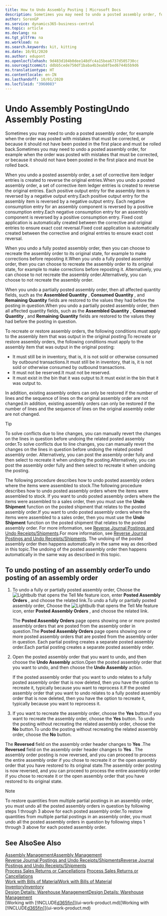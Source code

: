 ```yaml
---
title: How to Undo Assembly Posting | Microsoft Docs
description: Sometimes you may need to undo a posted assembly order, for example when the order was posted with mistakes that must be corrected, or because it should not have been posted in the first place and must be rolled back.
author: SorenGP
ms.service: dynamics365-business-central
ms.topic: article
ms.devlang: na
ms.tgt_pltfrm: na
ms.workload: na
ms.search.keywords: kit, kitting
ms.date: 10/01/2020
ms.author: edupont
ms.openlocfilehash: 9d483d104b0dee148dfc4a15bea6737d505730cc
ms.sourcegitcommit: ddbb5cede750df1baba4b3eab8fbed6744b5b9d6
ms.translationtype: HT
ms.contentlocale: en-IN
ms.lasthandoff: 10/01/2020
ms.locfileid: "3960083"
---
```

# <a name="undo-assembly-posting"></a><span data-ttu-id="f3350-103">Undo Assembly Posting</span><span class="sxs-lookup"><span data-stu-id="f3350-103">Undo Assembly Posting</span></span>
<span data-ttu-id="f3350-104">Sometimes you may need to undo a posted assembly order, for example when the order was posted with mistakes that must be corrected, or because it should not have been posted in the first place and must be rolled back.</span><span class="sxs-lookup"><span data-stu-id="f3350-104">Sometimes you may need to undo a posted assembly order, for example when the order was posted with mistakes that must be corrected, or because it should not have been posted in the first place and must be rolled back.</span></span>

<span data-ttu-id="f3350-105">When you undo a posted assembly order, a set of corrective item ledger entries is created to reverse the original entries.</span><span class="sxs-lookup"><span data-stu-id="f3350-105">When you undo a posted assembly order, a set of corrective item ledger entries is created to reverse the original entries.</span></span> <span data-ttu-id="f3350-106">Each positive output entry for the assembly item is reversed by a negative output entry.</span><span class="sxs-lookup"><span data-stu-id="f3350-106">Each positive output entry for the assembly item is reversed by a negative output entry.</span></span> <span data-ttu-id="f3350-107">Each negative consumption entry for an assembly component is reversed by a positive consumption entry.</span><span class="sxs-lookup"><span data-stu-id="f3350-107">Each negative consumption entry for an assembly component is reversed by a positive consumption entry.</span></span> <span data-ttu-id="f3350-108">Fixed cost application is automatically created between the corrective and original entries to ensure exact cost reversal.</span><span class="sxs-lookup"><span data-stu-id="f3350-108">Fixed cost application is automatically created between the corrective and original entries to ensure exact cost reversal.</span></span>  

<span data-ttu-id="f3350-109">When you undo a fully posted assembly order, then you can choose to recreate the assembly order to its original state, for example to make corrections before reposting it.</span><span class="sxs-lookup"><span data-stu-id="f3350-109">When you undo a fully posted assembly order, then you can choose to recreate the assembly order to its original state, for example to make corrections before reposting it.</span></span> <span data-ttu-id="f3350-110">Alternatively, you can choose to not recreate the assembly order.</span><span class="sxs-lookup"><span data-stu-id="f3350-110">Alternatively, you can choose to not recreate the assembly order.</span></span>  

<span data-ttu-id="f3350-111">When you undo a partially posted assembly order, then all affected quantity fields, such as the **Assembled Quantity** , **Consumed Quantity** , and **Remaining Quantity** fields are restored to the values they had before the posting in question.</span><span class="sxs-lookup"><span data-stu-id="f3350-111">When you undo a partially posted assembly order, then all affected quantity fields, such as the **Assembled Quantity** , **Consumed Quantity** , and **Remaining Quantity** fields are restored to the values they had before the posting in question.</span></span>  

<span data-ttu-id="f3350-112">To recreate or restore assembly orders, the following conditions must apply to the assembly item that was output in the original posting:</span><span class="sxs-lookup"><span data-stu-id="f3350-112">To recreate or restore assembly orders, the following conditions must apply to the assembly item that was output in the original posting:</span></span>  

-   <span data-ttu-id="f3350-113">It must still be in inventory, that is, it is not sold or otherwise consumed by outbound transactions.</span><span class="sxs-lookup"><span data-stu-id="f3350-113">It must still be in inventory, that is, it is not sold or otherwise consumed by outbound transactions.</span></span>  
-   <span data-ttu-id="f3350-114">It must not be reserved.</span><span class="sxs-lookup"><span data-stu-id="f3350-114">It must not be reserved.</span></span>  
-   <span data-ttu-id="f3350-115">It must exist in the bin that it was output to.</span><span class="sxs-lookup"><span data-stu-id="f3350-115">It must exist in the bin that it was output to.</span></span>  

<span data-ttu-id="f3350-116">In addition, existing assembly orders can only be restored if the number of lines and the sequence of lines on the original assembly order are not changed.</span><span class="sxs-lookup"><span data-stu-id="f3350-116">In addition, existing assembly orders can only be restored if the number of lines and the sequence of lines on the original assembly order are not changed.</span></span>  

> [!TIP]  
>  <span data-ttu-id="f3350-117">To solve conflicts due to line changes, you can manually revert the changes on the lines in question before undoing the related posted assembly order.</span><span class="sxs-lookup"><span data-stu-id="f3350-117">To solve conflicts due to line changes, you can manually revert the changes on the lines in question before undoing the related posted assembly order.</span></span> <span data-ttu-id="f3350-118">Alternatively, you can post the assembly order fully and then select to recreate it when undoing the posting.</span><span class="sxs-lookup"><span data-stu-id="f3350-118">Alternatively, you can post the assembly order fully and then select to recreate it when undoing the posting.</span></span>  

<span data-ttu-id="f3350-119">The following procedure describes how to undo posted assembly orders where the items were assembled to stock.</span><span class="sxs-lookup"><span data-stu-id="f3350-119">The following procedure describes how to undo posted assembly orders where the items were assembled to stock.</span></span> <span data-ttu-id="f3350-120">If you want to undo posted assembly orders where the items were assembled to a sales order, then you must use the **Undo Shipment** function on the posted shipment that relates to the posted assembly order.</span><span class="sxs-lookup"><span data-stu-id="f3350-120">If you want to undo posted assembly orders where the items were assembled to a sales order, then you must use the **Undo Shipment** function on the posted shipment that relates to the posted assembly order.</span></span> <span data-ttu-id="f3350-121">For more information, see [Reverse Journal Postings and Undo Receipts/Shipments](finance-how-reverse-journal-posting.md).</span><span class="sxs-lookup"><span data-stu-id="f3350-121">For more information, see [Reverse Journal Postings and Undo Receipts/Shipments](finance-how-reverse-journal-posting.md).</span></span> <span data-ttu-id="f3350-122">The undoing of the posted assembly order then happens automatically in the same way as described in this topic.</span><span class="sxs-lookup"><span data-stu-id="f3350-122">The undoing of the posted assembly order then happens automatically in the same way as described in this topic.</span></span>  

## <a name="to-undo-posting-of-an-assembly-order"></a><span data-ttu-id="f3350-123">To undo posting of an assembly order</span><span class="sxs-lookup"><span data-stu-id="f3350-123">To undo posting of an assembly order</span></span>  
1.  <span data-ttu-id="f3350-124">To undo a fully or partially posted assembly order, Choose the ![Lightbulb that opens the Tell Me feature](media/ui-search/search_small.png "Tell me what you want to do") icon, enter **Posted Assembly Orders** , and choose the related link.</span><span class="sxs-lookup"><span data-stu-id="f3350-124">To undo a fully or partially posted assembly order, Choose the ![Lightbulb that opens the Tell Me feature](media/ui-search/search_small.png "Tell me what you want to do") icon, enter **Posted Assembly Orders** , and choose the related link.</span></span>  

    <span data-ttu-id="f3350-125">The **Posted Assembly Orders** page opens showing one or more posted assembly orders that are posted from the assembly order in question.</span><span class="sxs-lookup"><span data-stu-id="f3350-125">The **Posted Assembly Orders** page opens showing one or more posted assembly orders that are posted from the assembly order in question.</span></span> <span data-ttu-id="f3350-126">Each partial posting creates a separate posted assembly order.</span><span class="sxs-lookup"><span data-stu-id="f3350-126">Each partial posting creates a separate posted assembly order.</span></span>  
2.  <span data-ttu-id="f3350-127">Open the posted assembly order that you want to undo, and then choose the **Undo Assembly** action.</span><span class="sxs-lookup"><span data-stu-id="f3350-127">Open the posted assembly order that you want to undo, and then choose the **Undo Assembly** action.</span></span>  

    <span data-ttu-id="f3350-128">If the posted assembly order that you want to undo relates to a fully posted assembly order that is now deleted, then you have the option to recreate it, typically because you want to reprocess it.</span><span class="sxs-lookup"><span data-stu-id="f3350-128">If the posted assembly order that you want to undo relates to a fully posted assembly order that is now deleted, then you have the option to recreate it, typically because you want to reprocess it.</span></span>  
3.  <span data-ttu-id="f3350-129">If you want to recreate the assembly order, choose the **Yes** button.</span><span class="sxs-lookup"><span data-stu-id="f3350-129">If you want to recreate the assembly order, choose the **Yes** button.</span></span> <span data-ttu-id="f3350-130">To undo the posting without recreating the related assembly order, choose the **No** button.</span><span class="sxs-lookup"><span data-stu-id="f3350-130">To undo the posting without recreating the related assembly order, choose the **No** button.</span></span>  

<span data-ttu-id="f3350-131">The **Reversed** field on the assembly order header changes to **Yes** .</span><span class="sxs-lookup"><span data-stu-id="f3350-131">The **Reversed** field on the assembly order header changes to **Yes** .</span></span> <span data-ttu-id="f3350-132">The assembly order posting is now reversed, and you can proceed to process the entire assembly order if you chose to recreate it or the open assembly order that you have restored to its original state.</span><span class="sxs-lookup"><span data-stu-id="f3350-132">The assembly order posting is now reversed, and you can proceed to process the entire assembly order if you chose to recreate it or the open assembly order that you have restored to its original state.</span></span>  

> [!NOTE]  
>  <span data-ttu-id="f3350-133">To restore quantities from multiple partial postings in an assembly order, you must undo all the posted assembly orders in question by following steps 1 through 3 above for each posted assembly order.</span><span class="sxs-lookup"><span data-stu-id="f3350-133">To restore quantities from multiple partial postings in an assembly order, you must undo all the posted assembly orders in question by following steps 1 through 3 above for each posted assembly order.</span></span>  

## <a name="see-also"></a><span data-ttu-id="f3350-134">See Also</span><span class="sxs-lookup"><span data-stu-id="f3350-134">See Also</span></span>  
[<span data-ttu-id="f3350-135">Assembly Management</span><span class="sxs-lookup"><span data-stu-id="f3350-135">Assembly Management</span></span>](assembly-assemble-items.md)  
[<span data-ttu-id="f3350-136">Reverse Journal Postings and Undo Receipts/Shipments</span><span class="sxs-lookup"><span data-stu-id="f3350-136">Reverse Journal Postings and Undo Receipts/Shipments</span></span>](finance-how-reverse-journal-posting.md)  
<span data-ttu-id="f3350-137">[Process Sales Returns or Cancellations](sales-how-process-sales-returns-cancellations.md)  </span><span class="sxs-lookup"><span data-stu-id="f3350-137">[Process Sales Returns or Cancellations](sales-how-process-sales-returns-cancellations.md)  </span></span>  
[<span data-ttu-id="f3350-138">Work with Bills of Material</span><span class="sxs-lookup"><span data-stu-id="f3350-138">Work with Bills of Material</span></span>](inventory-how-work-BOMs.md)  
[<span data-ttu-id="f3350-139">Inventory</span><span class="sxs-lookup"><span data-stu-id="f3350-139">Inventory</span></span>](inventory-manage-inventory.md)  
[<span data-ttu-id="f3350-140">Design Details: Warehouse Management</span><span class="sxs-lookup"><span data-stu-id="f3350-140">Design Details: Warehouse Management</span></span>](design-details-warehouse-management.md)  
<span data-ttu-id="f3350-141">[Working with [!INCLUDE[d365fin](includes/d365fin_md.md)]](ui-work-product.md)</span><span class="sxs-lookup"><span data-stu-id="f3350-141">[Working with [!INCLUDE[d365fin](includes/d365fin_md.md)]](ui-work-product.md)</span></span>
